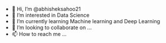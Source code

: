 - 👋 Hi, I’m @abhisheksahoo21
- 👀 I’m interested in Data Science
- 🌱 I’m currently learning Machine learning and Deep Learning
- 💞️ I’m looking to collaborate on ...
- 📫 How to reach me ...

<!---
abhisheksahoo21/abhisheksahoo21 is a ✨ special ✨ repository because its `README.md` (this file) appears on your GitHub profile.
You can click the Preview link to take a look at your changes.
--->
